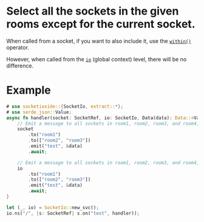 # Select all the sockets in the given rooms except for the current socket.

When called from a socket, if you want to also include it, use the [`within()`](#method.within) operator.

However, when called from the [`io`] (global context) level, there will be no difference.

[`io`]: crate::SocketIo

# Example
```rust
# use socketioxide::{SocketIo, extract::*};
# use serde_json::Value;
async fn handler(socket: SocketRef, io: SocketIo, Data(data): Data::<Value>) {
    // Emit a message to all sockets in room1, room2, room3, and room4, except the current socket
    socket
        .to("room1")
        .to(["room2", "room3"])
        .emit("test", &data)
        .await;

    // Emit a message to all sockets in room1, room2, room3, and room4, including the current socket
    io
        .to("room1")
        .to(["room2", "room3"])
        .emit("test", &data)
        .await;
}

let (_, io) = SocketIo::new_svc();
io.ns("/", |s: SocketRef| s.on("test", handler));
```
